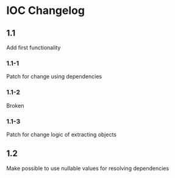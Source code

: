 # IOC Changelog

## 1.1

Add first functionality

### 1.1-1

Patch for change using dependencies

### 1.1-2

Broken

### 1.1-3

Patch for change logic of extracting objects

## 1.2

Make possible to use nullable values for resolving dependencies
